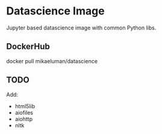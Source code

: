 # Datascience Image

Jupyter based datascience image with common Python libs.

## DockerHub
docker pull mikaeluman/datascience

## TODO
Add:
- html5lib
- aiofiles
- aiohttp
- nltk
